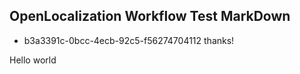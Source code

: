 ## OpenLocalization Workflow Test MarkDown
* b3a3391c-0bcc-4ecb-92c5-f56274704112 
thanks!

Hello world